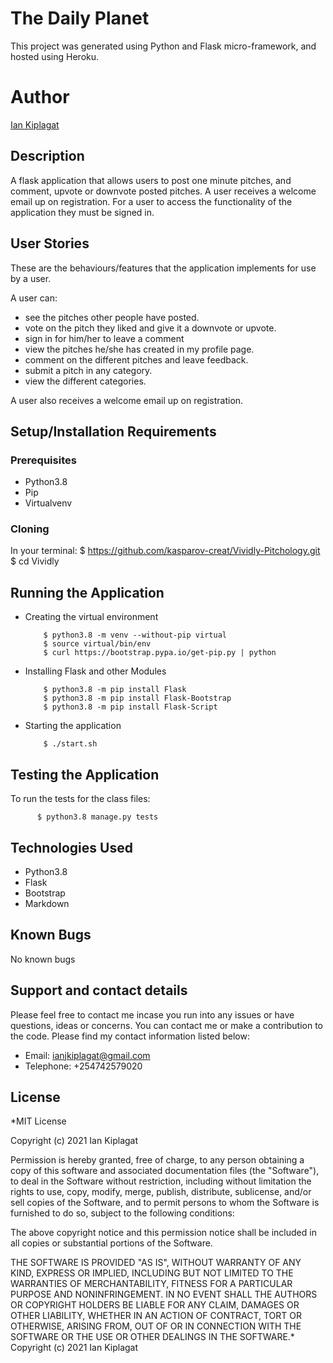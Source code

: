 # The Daily Planet

This project was generated using Python and Flask micro-framework, and hosted using Heroku.

# Author

[Ian Kiplagat](https://github.com/kasparov-creat/)

## Description

A flask application that allows users to post one minute pitches, and comment, upvote or downvote posted pitches. A user receives a welcome email up on registration. For a user to access the functionality of the application they must be signed in. 

## User Stories

These are the behaviours/features that the application implements for use by a user.

A user can:
- see the pitches other people have posted.
- vote on the pitch they liked and give it a downvote or upvote.
- sign in for him/her to leave a comment
- view the pitches he/she has created in my profile page.
- comment on the different pitches and leave feedback.
- submit a pitch in any category.
- view the different categories.

A user also receives a welcome email up on registration.

## Setup/Installation Requirements

### Prerequisites

- Python3.8
- Pip
- Virtualvenv

### Cloning

In your terminal:
          $ https://github.com/kasparov-creat/Vividly-Pitchology.git
          $ cd Vividly

## Running the Application

- Creating the virtual environment

          $ python3.8 -m venv --without-pip virtual
          $ source virtual/bin/env
          $ curl https://bootstrap.pypa.io/get-pip.py | python

- Installing Flask and other Modules

          $ python3.8 -m pip install Flask
          $ python3.8 -m pip install Flask-Bootstrap
          $ python3.8 -m pip install Flask-Script

- Starting the application

          $ ./start.sh
  
## Testing the Application

To run the tests for the class files:

          $ python3.8 manage.py tests

## Technologies Used

- Python3.8
- Flask
- Bootstrap
- Markdown

## Known Bugs

No known bugs

## Support and contact details

Please feel free to contact me incase you run into any issues or have questions, ideas or concerns. You can contact me or make a contribution to the code. Please find my contact information listed below:

- Email: ianjkiplagat@gmail.com
- Telephone: +254742579020

## License

\*MIT License

Copyright (c) 2021 Ian Kiplagat

Permission is hereby granted, free of charge, to any person obtaining a copy of this software and associated documentation files (the "Software"), to deal in the Software without restriction, including without limitation the rights to use, copy, modify, merge, publish, distribute, sublicense, and/or sell copies of the Software, and to permit persons to whom the Software is furnished to do so, subject to the following conditions:

The above copyright notice and this permission notice shall be included in all copies or substantial portions of the Software.

THE SOFTWARE IS PROVIDED "AS IS", WITHOUT WARRANTY OF ANY KIND, EXPRESS OR IMPLIED, INCLUDING BUT NOT LIMITED TO THE WARRANTIES OF MERCHANTABILITY, FITNESS FOR A PARTICULAR PURPOSE AND NONINFRINGEMENT. IN NO EVENT SHALL THE AUTHORS OR COPYRIGHT HOLDERS BE LIABLE FOR ANY CLAIM, DAMAGES OR OTHER LIABILITY, WHETHER IN AN ACTION OF CONTRACT, TORT OR OTHERWISE, ARISING FROM, OUT OF OR IN CONNECTION WITH THE SOFTWARE OR THE USE OR OTHER DEALINGS IN THE SOFTWARE.\* Copyright (c) 2021 Ian Kiplagat
